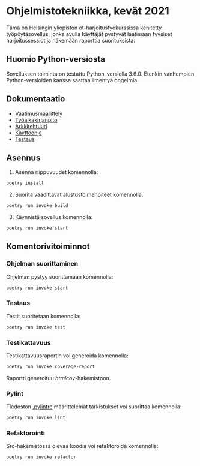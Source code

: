 # Ohjelmistotekniikka, kevät 2021

Tämä on Helsingin yliopiston ot-harjoitustyökurssissa kehitetty työpöytäsovellus, jonka avulla käyttäjät pystyvät laatimaan fyysiset harjoitussessiot ja näkemään raporttia suorituksista.

## Huomio Python-versiosta

Sovelluksen toiminta on testattu Python-versiolla 3.6.0. Etenkin vanhempien Python-versioiden kanssa saattaa ilmentyä ongelmia.

## Dokumentaatio

- [Vaatimusmäärittely](./dokumentaatio/vaatimusmaarittely.md)
- [Työaikakirjanpito](./dokumentaatio/tuntikirjanpito.md)
- [Arkkitehtuuri](./dokumentaatio/arkkitehtuuri.md)
- [Käyttöohje](./dokumentaatio/käyttöohje.md)
- [Testaus](./dokumentaatio/testaus.md)

## Asennus

1. Asenna riippuvuudet komennolla:

```bash
poetry install
```

2. Suorita vaadittavat alustustoimenpiteet komennolla:

```bash
poetry run invoke build
```

3. Käynnistä sovellus komennolla:

```bash
poetry run invoke start
```

## Komentorivitoiminnot

### Ohjelman suorittaminen

Ohjelman pystyy suorittamaan komennolla:

```bash
poetry run invoke start
```

### Testaus

Testit suoritetaan komennolla:

```bash
poetry run invoke test
```

### Testikattavuus

Testikattavuusraportin voi generoida komennolla:

```bash
poetry run invoke coverage-report
```

Raportti generoituu _htmlcov_-hakemistoon.

### Pylint

Tiedoston [.pylintrc](./.pylintrc) määrittelemät tarkistukset voi suorittaa komennolla:

```bash
poetry run invoke lint
```

### Refaktorointi

Src-hakemistossa olevaa koodia voi refaktoroida komennolla:

```bash
poetry run invoke refactor
```
